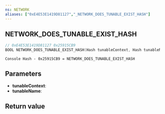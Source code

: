 ```yaml
---
ns: NETWORK
aliases: ["0xE4E53E1419D81127","_NETWORK_DOES_TUNABLE_EXIST_HASH"]
---
```

## NETWORK_DOES_TUNABLE_EXIST_HASH

```c
// 0xE4E53E1419D81127 0x25915CB9
BOOL NETWORK_DOES_TUNABLE_EXIST_HASH(Hash tunableContext, Hash tunableName);
```

```
Console Hash - 0x25915CB9 = NETWORK_DOES_TUNABLE_EXIST_HASH  
```

## Parameters
* **tunableContext**:
* **tunableName**:

## Return value
